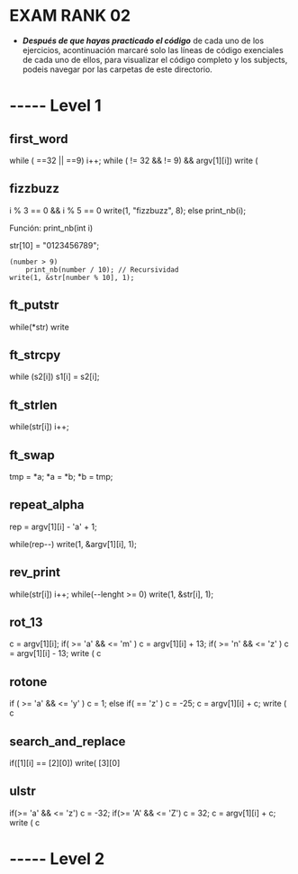 # EXAM RANK 02

- ***Después de que hayas practicado el código*** de cada uno de los ejercicios, acontinuación marcaré solo las líneas de código exenciales de cada uno de ellos, para visualizar el código completo y los subjects, podeis navegar por las carpetas de este directorio.

# ----- Level 1

## first_word
while ( ==32 || ==9)
i++;
while ( != 32 && != 9) && argv[1][i])
write (

## fizzbuzz
i % 3 == 0 && i % 5 == 0
	write(1, "fizzbuzz", 8);
else
	print_nb(i);

Función: print_nb(int i)

str[10] = "0123456789";

	(number > 9)
		print_nb(number / 10); // Recursividad
	write(1, &str[number % 10], 1);

## ft_putstr
while(*str)
	write

## ft_strcpy
while (s2[i])
	s1[i] = s2[i];

## ft_strlen
while(str[i])
		i++;

## ft_swap
tmp = *a;
*a = *b;
*b = tmp;

## repeat_alpha
rep = argv[1][i] - 'a' + 1;

while(rep--)
	write(1, &argv[1][i], 1);

## rev_print
while(str[i])
		i++;
while(--lenght >= 0)
		write(1, &str[i], 1);

## rot_13
c = argv[1][i];
if( >= 'a' &&  <= 'm' )
	c = argv[1][i] + 13;
if( >= 'n' &&  <= 'z' )
	c = argv[1][i] - 13;
write ( c

## rotone
if ( >= 'a' &&  <= 'y' )
	c = 1;
else if( == 'z'   )
	c = -25;
c = argv[1][i] + c;
write ( c

## search_and_replace
if([1][i] == [2][0])
	write( [3][0]

## ulstr
if(>= 'a' &&  <= 'z')
	c = -32;
if(>= 'A' &&  <= 'Z')
	c = 32;
c = argv[1][i] + c;
write ( c

# ----- Level 2

##
